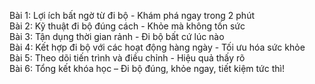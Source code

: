 Bài 1: Lợi ích bất ngờ từ đi bộ - Khám phá ngay trong 2 phút  
Bài 2: Kỹ thuật đi bộ đúng cách - Khỏe mà không tốn sức  
Bài 3: Tận dụng thời gian rảnh - Đi bộ bất cứ lúc nào  
Bài 4: Kết hợp đi bộ với các hoạt động hàng ngày - Tối ưu hóa sức khỏe  
Bài 5: Theo dõi tiến trình và điều chỉnh - Hiệu quả thấy rõ  
Bài 6: Tổng kết khóa học – Đi bộ đúng, khỏe ngay, tiết kiệm tức thì!